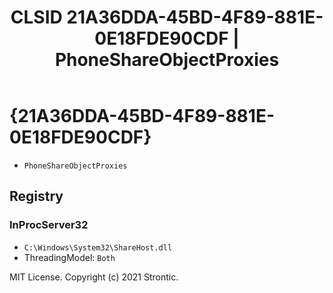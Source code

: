 ﻿---
title: "CLSID 21A36DDA-45BD-4F89-881E-0E18FDE90CDF | PhoneShareObjectProxies"
excerpt: What is COM-Object CLSID 21A36DDA-45BD-4F89-881E-0E18FDE90CDF?
---

# {21A36DDA-45BD-4F89-881E-0E18FDE90CDF}

* `PhoneShareObjectProxies`

## Registry


### InProcServer32

* `C:\Windows\System32\ShareHost.dll`
* ThreadingModel: `Both`

MIT License. Copyright (c) 2021 Strontic.


